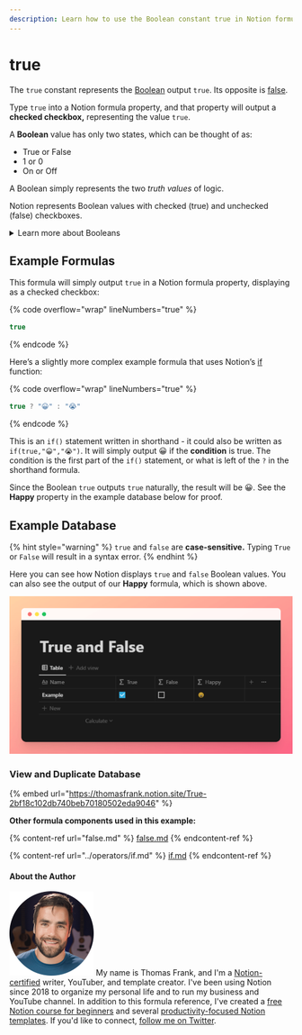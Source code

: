 ```yaml
---
description: Learn how to use the Boolean constant true in Notion formulas.
---
```


# true

The `true` constant represents the [Boolean](../../formula-basics/data-types/boolean-checkbox.md) output `true`. Its opposite is [false](false.md).

Type `true` into a Notion formula property, and that property will output a **checked checkbox,** representing the value `true`.

A **Boolean** value has only two states, which can be thought of as:

* True or False
* 1 or 0
* On or Off

A Boolean simply represents the two _truth values_ of logic.

Notion represents Boolean values with checked (true) and unchecked (false) checkboxes.

<details>

<summary>Learn more about Booleans</summary>

These resources aren’t necessary for understanding how to work with Booleans in Notion, but you may find them interesting if you want to dive deeper into how Booleans are used in programming and computer science.

* [Crash Course - Boolean Logic & Logic Gates (YouTube)](https://www.youtube.com/watch?v=gI-qXk7XojA)
* [What is a Boolean Data Type, and What are Some Uses? (Sitepoint)](https://www.sitepoint.com/boolean-data-type/)

</details>

## Example Formulas

This formula will simply output `true` in a Notion formula property, displaying as a checked checkbox:

{% code overflow="wrap" lineNumbers="true" %}
```jsx
true
```
{% endcode %}

Here’s a slightly more complex example formula that uses Notion’s [if](https://www.notion.so/if-7ec1b954eff24b9498475b3dfa884884) function:

{% code overflow="wrap" lineNumbers="true" %}
```jsx
true ? "😀" : "😭"
```
{% endcode %}

This is an `if()` statement written in shorthand - it could also be written as `if(true,"😀","😭")`. It will simply output 😀 if the **condition** is true. The condition is the first part of the `if()` statement, or what is left of the `?` in the shorthand formula.

Since the Boolean `true` outputs `true` naturally, the result will be 😀. See the **Happy** property in the example database below for proof.

## Example Database

{% hint style="warning" %}
`true` and `false` are **case-sensitive.** Typing `True` or `False` will result in a syntax error.
{% endhint %}

Here you can see how Notion displays `true` and `false` Boolean values. You can also see the output of our **Happy** formula, which is shown above.

![](<../../.gitbook/assets/True and False.png>)

### View and Duplicate Database

{% embed url="https://thomasfrank.notion.site/True-2bf18c102db740beb70180502eda9046" %}

**Other formula components used in this example:**

{% content-ref url="false.md" %}
[false.md](false.md)
{% endcontent-ref %}

{% content-ref url="../operators/if.md" %}
[if.md](../operators/if.md)
{% endcontent-ref %}

#### About the Author

<img src="../../.gitbook/assets/Notion Fundamentals with Thomas Frank - Avatar 2021 compressed (1).png" alt="" data-size="line"> My name is Thomas Frank, and I'm a [Notion-certified](https://www.credly.com/badges/95fae13a-17bf-4b4a-a3d2-d58c8a3e6a2a/public\_url) writer, YouTuber, and template creator. I've been using Notion since 2018 to organize my personal life and to run my business and YouTube channel. In addition to this formula reference, I've created a [free Notion course for beginners](https://thomasjfrank.com/fundamentals/) and several [productivity-focused Notion templates](https://thomasjfrank.com/templates/). If you'd like to connect, [follow me on Twitter](https://twitter.com/TomFrankly).

